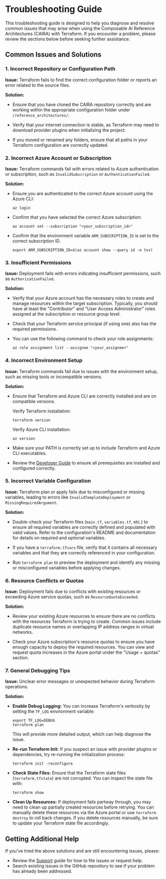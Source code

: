 <!-- META
title: Troubleshooting Guide
description: Solutions for common issues when using CAIRA with Terraform.
author: CAIRA Team
ms.date: 08/18/2025
ms.topic: guide
estimated_reading_time: 6
keywords:
    - troubleshooting
    - terraform
    - error resolution
    - diagnostics
    - CAIRA
    - deployment issues
    - support workflow
    - configuration
-->

# Troubleshooting Guide

This troubleshooting guide is designed to help you diagnose and resolve common issues that may arise when using the Composable AI Reference Architectures (CAIRA) with Terraform. If you encounter a problem, please review the sections below before seeking further assistance.

## Common Issues and Solutions

### 1. Incorrect Repository or Configuration Path

**Issue:** Terraform fails to find the correct configuration folder or reports an error related to the source files.

**Solution:**

* Ensure that you have cloned the CAIRA repository correctly and are working within the appropriate configuration folder under `/reference_architectures/`.

* Verify that your internet connection is stable, as Terraform may need to download provider plugins when initializing the project.

* If you moved or renamed any folders, ensure that all paths in your Terraform configuration are correctly updated.

### 2. Incorrect Azure Account or Subscription

**Issue:** Terraform commands fail with errors related to Azure authentication or subscription, such as `InvalidSubscription` or `AuthenticationFailed`.

**Solution:**

* Ensure you are authenticated to the correct Azure account using the Azure CLI:

    ```shell
    az login
    ```

* Confirm that you have selected the correct Azure subscription:

    ```shell
    az account set --subscription "<your_subscription_id>"
    ```

* Confirm that the environment variable `ARM_SUBSCRIPTION_ID` is set to the correct subscription ID.

    ```shell
    export ARM_SUBSCRIPTION_ID=$(az account show --query id -o tsv)
    ```

### 3. Insufficient Permissions

**Issue:** Deployment fails with errors indicating insufficient permissions, such as `AuthorizationFailed`.

**Solution:**

* Verify that your Azure account has the necessary roles to create and manage resources within the target subscription. Typically, you should have at least the "Contributor" and "User Access Administrator" roles assigned at the subscription or resource group level.

* Check that your Terraform service principal (if using one) also has the required permissions.

* You can use the following command to check your role assignments:

    ```shell
    az role assignment list --assignee "<your_assignee>"
    ```

### 4. Incorrect Environment Setup

**Issue:** Terraform commands fail due to issues with the environment setup, such as missing tools or incompatible versions.

**Solution:**

* Ensure that Terraform and Azure CLI are correctly installed and are on compatible versions.

    Verify Terraform installation:

    ```shell
    terraform version
    ```

    Verify Azure CLI installation:

    ```shell
    az version
    ```

* Make sure your PATH is correctly set up to include Terraform and Azure CLI executables.

* Review the [Developer Guide](./developer.md) to ensure all prerequisites are installed and configured correctly.

### 5. Incorrect Variable Configuration

**Issue:** Terraform plan or apply fails due to misconfigured or missing variables, leading to errors like `InvalidTemplateDeployment` or `MissingRequiredArgument`.

**Solution:**

* Double-check your Terraform files (`main.tf`, `variables.tf`, etc.) to ensure all required variables are correctly defined and populated with valid values. Refer to the configuration's README and documentation for details on required and optional variables.

* If you have a `terraform.tfvars` file, verify that it contains all necessary variables and that they are correctly referenced in your configuration.

* Run `terraform plan` to preview the deployment and identify any missing or misconfigured variables before applying changes.

### 6. Resource Conflicts or Quotas

**Issue:** Deployment fails due to conflicts with existing resources or exceeding Azure service quotas, such as `ResourceQuotaExceeded`.

**Solution:**

* Review your existing Azure resources to ensure there are no conflicts with the resources Terraform is trying to create. Common issues include duplicate resource names or overlapping IP address ranges in virtual networks.

* Check your Azure subscription's resource quotas to ensure you have enough capacity to deploy the required resources. You can view and request quota increases in the Azure portal under the "Usage + quotas" section.

### 7. General Debugging Tips

**Issue:** Unclear error messages or unexpected behavior during Terraform operations.

**Solution:**

* **Enable Debug Logging:** You can increase Terraform's verbosity by setting the `TF_LOG` environment variable:

    ```shell
    export TF_LOG=DEBUG
    terraform plan
    ```

    This will provide more detailed output, which can help diagnose the issue.

* **Re-run Terraform Init:** If you suspect an issue with provider plugins or dependencies, try re-running the initialization process:

    ```shell
    terraform init -reconfigure
    ```

* **Check State Files:** Ensure that the Terraform state files (`terraform.tfstate`) are not corrupted. You can inspect the state file with:

    ```shell
    terraform show
    ```

* **Clean Up Resources:** If deployment fails partway through, you may need to clean up partially created resources before retrying. You can manually delete these resources via the Azure portal or use `terraform destroy` to roll back changes. If you delete resources manually, be sure to update your Terraform state file accordingly.

## Getting Additional Help

If you've tried the above solutions and are still encountering issues, please:

* Review the [Support](https://github.com/microsoft/CAIRA/blob/main/SUPPORT.md) guide for how to file issues or request help.
* Search existing issues in the GitHub repository to see if your problem has already been addressed.
